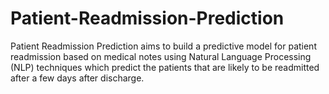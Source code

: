 # Patient-Readmission-Prediction
Patient Readmission Prediction aims to build a predictive model for patient readmission based on medical notes using Natural Language Processing (NLP) techniques which predict the patients that are likely to be readmitted after a few days after discharge.
